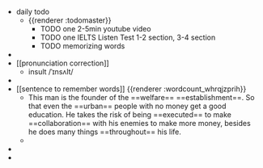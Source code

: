 - daily todo
	- {{renderer :todomaster}}
		- TODO one 2-5min youtube video
		- TODO one IELTS Listen Test 1-2 section, 3-4 section
		- TODO memorizing words
-
- [[pronunciation correction]]
	- insult   /ˈɪnsʌlt/
-
- [[sentence to remember words]] {{renderer :wordcount_whrqjzprih}}
	- This man is the founder of the ==welfare== ==establishment==. So that even the ==urban== people with no money get a good education. He takes the risk of being ==executed== to make ==collaboration== with his enemies to make more money, besides he does many things ==throughout== his life.
	-
-
-
